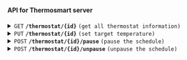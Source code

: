 #### API for Thermosmart server

<details>
 <summary><code>GET</code> <code><b>/thermostat/{id}</b></code> <code>(get all thermostat information)</code></summary>

##### Parameters

> | name | type | data type | description                                |
> |------|------|-----------|--------------------------------------------|
> | id   | path | string    | The id of the thermostat; Example: IT01234 |

##### Responses

> | http code | content-type                      | response                 |
> |-----------|-----------------------------------|--------------------------|
> | `200`     | `text/plain;charset=UTF-8`        | json response, see below |
> | `400`     | `text/plain;charset=UTF-8`        | `no activated device`    |

JSON response
```json
{
  "name": "IT01234",
  "room_temperature": 202,
  "target_temperature": 140,
  "outside_temperature": 19,
  "predefined_temperatures": {
    "anti_freeze": 50,
    "comfort": 215,
    "home": 180,
    "not_home": 150,
    "pause": 125
  },
  "standard_week": [
    {
      "start": [
        0,
        6,
        30
      ],
      "temperature": "home"
    },
    {
      "start": [
        0,
        7,
        30
      ],
      "temperature": "not_home"
    },
    {
      "start": [
        0,
        17,
        0
      ],
      "temperature": "home"
    },
    {
      "start": [
        0,
        20,
        30
      ],
      "temperature": "pause"
    },
    {
      "start": [
        1,
        6,
        30
      ],
      "temperature": "home"
    },
    {
      "start": [
        1,
        7,
        30
      ],
      "temperature": "not_home"
    },
    {
      "start": [
        1,
        17,
        0
      ],
      "temperature": "home"
    },
    {
      "start": [
        1,
        20,
        30
      ],
      "temperature": "pause"
    },
    {
      "start": [
        2,
        6,
        30
      ],
      "temperature": "home"
    },
    {
      "start": [
        2,
        7,
        30
      ],
      "temperature": "not_home"
    },
    {
      "start": [
        2,
        17,
        0
      ],
      "temperature": "home"
    },
    {
      "start": [
        2,
        20,
        30
      ],
      "temperature": "pause"
    },
    {
      "start": [
        3,
        6,
        30
      ],
      "temperature": "home"
    },
    {
      "start": [
        3,
        7,
        30
      ],
      "temperature": "not_home"
    },
    {
      "start": [
        3,
        17,
        0
      ],
      "temperature": "home"
    },
    {
      "start": [
        3,
        20,
        30
      ],
      "temperature": "pause"
    },
    {
      "start": [
        4,
        6,
        30
      ],
      "temperature": "home"
    },
    {
      "start": [
        4,
        7,
        30
      ],
      "temperature": "not_home"
    },
    {
      "start": [
        4,
        17,
        0
      ],
      "temperature": "home"
    },
    {
      "start": [
        4,
        20,
        30
      ],
      "temperature": "pause"
    },
    {
      "start": [
        5,
        7,
        30
      ],
      "temperature": "home"
    },
    {
      "start": [
        5,
        20,
        30
      ],
      "temperature": "pause"
    },
    {
      "start": [
        6,
        7,
        30
      ],
      "temperature": "home"
    },
    {
      "start": [
        6,
        20,
        30
      ],
      "temperature": "pause"
    }
  ],
  "exceptions": [
    
  ],
  "source": 3,
  "firmware": 30030131,
  "ot": {
    "enabled": 0,
    "raw": {
      "ot0": 0,
      "ot1": 0,
      "ot3": 0,
      "ot17": 0,
      "ot18": 0,
      "ot19": 0,
      "ot25": 0,
      "ot26": 0,
      "ot27": 0,
      "ot28": 0,
      "ot34": 0,
      "ot56": 0,
      "ot125": 0
    }
  }
}
```

##### Example cURL

> ```javascript
>  curl -X GET 'http://thermoserver.localdomain:3888/thermostat/IT01234'
> ```
</details>

<details>
 <summary><code>PUT</code> <code><b>/thermostat/{id}</b></code> <code>(set target temperature)</code></summary>

##### Parameters

> | name | type | data type | description                                |
> |------|------|-----------|--------------------------------------------|
> | id   | path | string    | The id of the thermostat; Example: IT01234 |

##### Data
Json data with the following properies
> | name               | data type | description                                                        |
> |--------------------|-----------|--------------------------------------------------------------------|
> | target_temperature | integer   | The actual temperature in tenth degrees; So 160 means 16.0 degrees |

Example:
```json
{
  "temperature": 160
}
```

##### Responses

> | http code | content-type                      | response              |
> |-----------|-----------------------------------|-----------------------|
> | `200`     | `text/plain;charset=UTF-8`        | `OK`                  |
> | `400`     | `text/plain;charset=UTF-8`        | `no activated device` |


##### Example cURL

> ```javascript
>  curl -X PUT -H "Content-Type: application/json" --data '{"target_temperature": 160}' http://thermoserver.localdomain:3888/thermostat/IT01234
> ```
</details>

<details>
 <summary><code>POST</code> <code><b>/thermostat/{id}/pause</b></code> <code>(pause the schedule)</code></summary>

##### Parameters

> | name | type | data type | description                                |
> |------|------|-----------|--------------------------------------------|
> | id   | path | string    | The id of the thermostat; Example: IT01234 |

##### Responses

> | http code | content-type                      | response              |
> |-----------|-----------------------------------|-----------------------|
> | `200`     | `text/plain;charset=UTF-8`        | `OK`                  |
> | `400`     | `text/plain;charset=UTF-8`        | `no activated device` |


##### Example cURL

> ```javascript
>  curl -X POST 'http://thermoserver.localdomain:3888/thermostat/IT01234/pause
> ```
</details>

<details>
 <summary><code>POST</code> <code><b>/thermostat/{id}/unpause</b></code> <code>(unpause the schedule)</code></summary>

After unpausing the thermostat it will go back to the target_temperature that was used when the thermostat was paused.

##### Parameters

> | name | type | data type | description                                |
> |------|------|-----------|--------------------------------------------|
> | id   | path | string    | The id of the thermostat; Example: IT01234 |

##### Responses

> | http code | content-type                      | response              |
> |-----------|-----------------------------------|-----------------------|
> | `200`     | `text/plain;charset=UTF-8`        | `OK`                  |
> | `400`     | `text/plain;charset=UTF-8`        | `no activated device` |


##### Example cURL

> ```javascript
>  curl -X POST 'http://thermoserver.localdomain:3888/thermostat/IT01234/unpause
> ```
</details>
